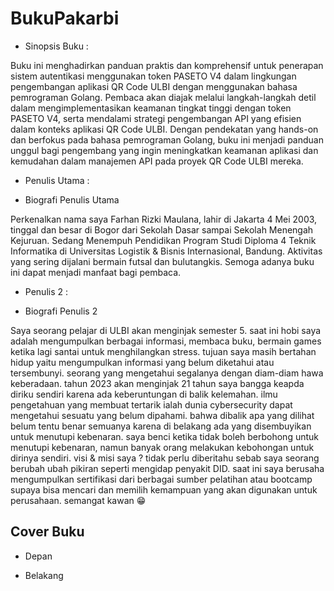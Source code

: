# BukuPakarbi

* Sinopsis Buku : 

Buku ini menghadirkan panduan praktis dan komprehensif untuk penerapan sistem autentikasi menggunakan token PASETO V4 dalam lingkungan pengembangan aplikasi QR Code ULBI dengan menggunakan bahasa pemrograman Golang. Pembaca akan diajak melalui langkah-langkah detil dalam mengimplementasikan keamanan tingkat tinggi dengan token PASETO V4, serta mendalami strategi pengembangan API yang efisien dalam konteks aplikasi QR Code ULBI. Dengan pendekatan yang hands-on dan berfokus pada bahasa pemrograman Golang, buku ini menjadi panduan unggul bagi pengembang yang ingin meningkatkan keamanan aplikasi dan kemudahan dalam manajemen API pada proyek QR Code ULBI mereka.

* Penulis Utama : 



* Biografi Penulis Utama 

Perkenalkan nama saya Farhan Rizki Maulana, lahir di Jakarta 4 Mei 2003, tinggal dan besar di Bogor dari Sekolah Dasar sampai Sekolah Menengah Kejuruan. Sedang Menempuh Pendidikan Program Studi Diploma 4 Teknik Informatika di Universitas Logistik & Bisnis Internasional, Bandung. Aktivitas yang sering dijalani bermain futsal dan bulutangkis. Semoga adanya buku ini dapat menjadi manfaat bagi pembaca.

* Penulis 2 : 



* Biografi Penulis 2 

Saya seorang pelajar di ULBI akan menginjak semester 5. saat ini hobi saya adalah mengumpulkan berbagai informasi, membaca buku, bermain games ketika lagi santai untuk menghilangkan stress. tujuan saya masih bertahan hidup yaitu mengumpulkan informasi yang belum diketahui atau tersembunyi. seorang yang mengetahui segalanya dengan diam-diam hawa keberadaan. tahun 2023 akan menginjak 21 tahun saya bangga keapda diriku sendiri karena ada keberuntungan di balik kelemahan. ilmu pengetahuan yang membuat tertarik ialah dunia cybersecurity dapat mengetahui sesuatu yang belum dipahami. bahwa dibalik apa yang dilihat belum tentu benar semuanya karena di belakang ada yang disembuyikan untuk menutupi kebenaran. saya benci ketika tidak boleh berbohong untuk menutupi kebenaran, namun banyak orang melakukan kebohongan untuk dirinya sendiri. visi & misi saya ? tidak perlu diberitahu sebab saya seorang berubah ubah pikiran seperti mengidap penyakit DID. saat ini saya berusaha mengumpulkan sertifikasi dari berbagai sumber pelatihan atau bootcamp supaya bisa mencari dan memilih kemampuan yang akan digunakan untuk perusahaan. semangat kawan 😁

## Cover Buku

* Depan



* Belakang

